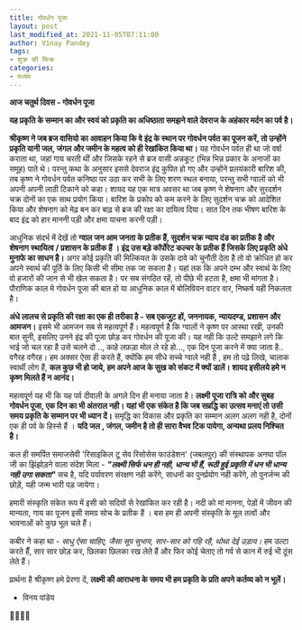 ```yaml
---
title: गोवर्धन पूजा
layout: post
last_modified_at: 2021-11-05T07:11:00
author: Vinay Pandey
tags:
- शुक्र की फिक्र
categories:
- मध्यम
---
```

**आज चतुर्थ दिवस - गोवर्धन पूजा**

**यह प्रकृति के सम्मान का और स्वयं को प्रकृति का अधिष्ठाता समझने वाले देवराज के अहंकार मर्दन का पर्व है।** 

**श्रीकृष्ण ने जब ब्रज वासियो का आवाहन किया कि वे इंद्र के स्थान पर गोवर्धन पर्वत का पूजन करें, तो उन्होंने प्रकृति यानी जल, जंगल और जमीन के महत्व को ही रेखांकित किया था।**  यह गोवर्धन पर्वत ही था जो वर्षा कराता था, जहां गाय चरती थीं और जिसके रहने से ब्रज वासी अन्नकूट (भिन्न भिन्न प्रकार के अनाजों का समूह) पाते थे। परन्तु कथा के अनुसार इससे देवराज इंद्र कुपित हो गए और उन्होंने प्रलयंकारी बारिश की, तब कृष्ण ने गोवर्धन पर्वत कनिष्ठा पर उठा कर सभी के लिए शरण स्थल बनाया, परन्तु सभी ग्वालों को भी अपनी अपनी लाठी टिकाने को कहा। शायद यह एक मात्र अवसर था जब कृष्ण ने शेषनाग और सुरदर्शन चक्र दोनों का एक साथ प्रयोग किया। बारिश के प्रकोप को कम करने के लिए सुदर्शन चक्र को आदेशित किया और शेषनाग को मेढ़ बन कर बाढ़ से ब्रज की रक्षा का दायित्व दिया। सात दिन तक भीषण बारिश के बाद इंद्र को हार माननी पड़ी और क्षमा याचना करनी पड़ी।

आधुनिक संदर्भ में देखें तो **ग्वाल जन आम जनता के प्रतीक हैं, सुदर्शन चक्र न्याय दंड का प्रतीक है और शेषनाग  स्थायित्व / प्रशासन के प्रतीक हैं । इंद्र उस बड़े कॉर्पोरेट कल्चर के प्रतीक हैं जिसके लिए प्रकृति अंधे मुनाफे का साधन है।**  अगर कोई प्रकृति की मिल्कियत के उसके दावे को चुनौती देता है तो वो क्रोधित हो कर अपने स्वार्थ की पूर्ति के लिए किसी भी सीमा तक जा सकता है। यहां तक कि अपने दम्भ और स्वार्थ के लिए वो हजारों की जान से भी खेल सकता है। पर सब संगठित रहें, तो पीछे भी हटता है, क्षमा भी मांगता है। पौराणिक काल मे गोवर्धन पूजा की बात हो या आधुनिक काल में बोलिवियन वाटर वार, निष्कर्ष यही निकलता है।

**अंधे लालच से प्रकृति की रक्षा का एक ही तरीका है - सब एकजुट हों, जननायक, न्यायदण्ड, प्रशासन और आमजन।** इसमे भी आमजन सब से महत्वपूर्ण हैं। महत्वपूर्ण है कि ग्वालों ने कृष्ण पर आस्था रखी, उनकी बात सुनी, इसलिए उनने इंद्र की पूजा छोड़ कर गोवर्धन की पूजा की। यह नही कि उल्टे समझाने लगे कि भाई जो चल रहा है उसे चलने दो .., काहे लफ़ड़ा मोल ले रहे हो..., एक दिन पूजा करने में क्या जाता है.. वगैरह वगैरह।  हम अक्सर ऐसा ही करते हैं, क्योंकि हम सीधे सच्चे ग्वाले नही हैं , हम तो पढ़े लिखे, चालाक स्वार्थी लोग हैं, **कल कुछ भी हो जाये, हम अपने आज के सुख को संकट में क्यों डालें। शायद इसीलये हमे न कृष्ण मिलते हैं न आनंद।**

महत्वपूर्ण यह भी कि यह पर्व दीवाली के अगले दिन ही मनाया जाता है। **लक्ष्मी पूजा रात्रि को और सुबह गोवर्धन पूजा, एक दिन का भी अंतराल नही। यहां भी एक संकेत है कि जब सम्रद्धि का उत्सव मनाएं तो उसी समय प्रकृति के सम्मान पर भी ध्यान दें।** समृद्धि का विकास और प्रकृति का सम्मान अलग अलग नही है, दोनों एक ही पर्व के हिस्से हैं । **यदि जल , जंगल, जमीन है तो ही सारा वैभव टिक पायेगा, अन्यथा प्रलय निश्चित है।** 

कल ही समर्पित समाजसेवी 'रिसाइकिल टू सेव रिसोसेस फाउंडेशन' (जबलपुर) की संस्थापक अनघा पॉल जी का झिंझोड़ने वाला संदेश मिला -
***"लक्ष्मी सिर्फ धन ही नही, धान्य भी हैं, रूठी हुई प्रकृति में धन भी धान्य नही उगा सकता"***
सच है, यदि पर्यावरण संरक्षण नही करेंगे, साधनों का पुनर्प्रयोग नही करेंगे, तो पुनर्जन्म की छोड़ें, यही जन्म भारी पड़ जायेगा। 

हमारी संस्कृति संकेत रूप में इसी को सदियों से रेखांकित कर रही है। नदी को मां मानना, पेड़ों में जीवन की मान्यता, गाय का पूजन इसी समग्र सोच के प्रतीक हैं । बस हम ही अपनी संस्कृति के मूल तत्वों और भावनाओं को कुछ भूल चले हैं। 

कबीर ने कहा था -
*साधु ऐसा चाहिए, जैसा सूप सुभाय,*
*सार-सार को गहि रहै, थोथा देई उड़ाय।*
हम उल्टा करते हैँ, सार सार छोड़ कर, छिलका छिलका रख लेते हैं और फिर कोई चेताए तो गर्व से कान में रुई भी ठूंस लेते हैं।

प्रार्थना है
श्रीकृष्ण हमे प्रेरणा दें, 
**लक्ष्मी की आराधना के समय भी हम प्रकृति के प्रति अपने कर्तव्य को न भूलें।** 

- विनय पांडेय

🙏🌷🌷🙏


